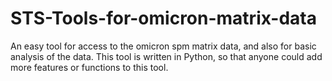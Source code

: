 # STS-Tools-for-omicron-matrix-data
An easy tool for access to the omicron spm matrix data, and also for basic analysis of the data.
This tool is written in Python, so that anyone could add more features or functions to this tool.

